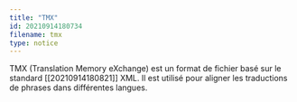 ```yaml
---
title: "TMX"
id: 20210914180734
filename: tmx
type: notice
---
```


TMX (Translation Memory eXchange) est un format de fichier basé sur le standard [[20210914180821]] XML. Il est utilisé pour aligner les traductions de phrases dans différentes langues.

